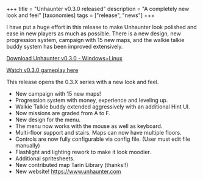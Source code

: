 +++
title = "Unhaunter v0.3.0 released"
description = "A completely new look and feel"
[taxonomies]
tags = ["release", "news"]
+++

I have put a huge effort in this release to make Unhaunter look polished and ease in new players as much as possible.
There is a new design, new progression system, campaign with 15 new maps, and the walkie talkie buddy system has been
improved extensively.

[Download Unhaunter v0.3.0 - Windows+Linux](https://github.com/deavid/unhaunter/releases/tag/v0.3.0)

[Watch v0.3.0 gameplay here](https://odysee.com/@sl4cer:3/Trying-and-showing-out-Unhaunter-GNU-linux--ppc64le-v2474401379:5)

<!--more-->

This release opens the 0.3.X series with a new look and feel.

* New campaign with 15 new maps!
* Progression system with money, experience and leveling up.
* Walkie Talkie buddy extended aggressively with an additional Hint UI.
* Now missions are graded from A to F.
* New design for the menu.
* The menu now works with the mouse as well as keyboard.
* Multi-floor support and stairs. Maps can now have multiple floors.
* Controls are now fully configurable via config file. (User must edit file manually)
* Flashlight and lighting rework to make it look moodier.
* Additional spritesheets.
* New contributed map Tarin Library (thanks!!)
* New website! https://www.unhaunter.com
